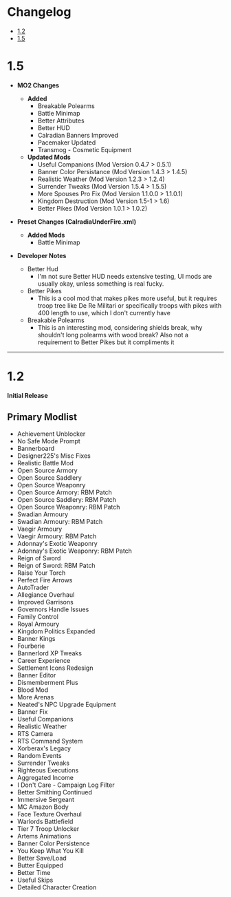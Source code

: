 
# Changelog
- [1.2](#12)
- [1.5](#15)




# 1.5

- **MO2 Changes**
    - **Added** 
        - Breakable Polearms
        - Battle Minimap
        - Better Attributes
        - Better HUD
        - Calradian Banners Improved
        - Pacemaker Updated
        - Transmog - Cosmetic Equipment
     - **Updated Mods**
        - Useful Companions (Mod Version 0.4.7 > 0.5.1)
        - Banner Color Persistance (Mod Version 1.4.3 > 1.4.5)
        - Realistic Weather (Mod Version 1.2.3 > 1.2.4)
        - Surrender Tweaks (Mod Version 1.5.4 > 1.5.5)
        - More Spouses Pro Fix (Mod Version 1.1.0.0 > 1.1.0.1)
        - Kingdom Destruction (Mod Version 1.5-1 > 1.6)
        - Better Pikes (Mod Version 1.0.1 > 1.0.2)

- **Preset Changes (CalradiaUnderFire.xml)**
    - **Added Mods**
        - Battle Minimap

- **Developer Notes**
  - Better Hud
    - I'm not sure Better HUD needs extensive testing, UI mods are usually okay, unless something is real fucky. 
  - Better Pikes
    - This is a cool mod that makes pikes more useful, but it requires troop tree like De Re Militari or specifically troops with pikes with 400 length to use, which I don't currently have
  - Breakable Polearms
    - This is an interesting mod, considering shields break, why shouldn't long polearms with wood break? Also not a requirement to Better Pikes but it compliments it



----



# 1.2

**Initial Release**

## **Primary Modlist** 
- Achievement Unblocker
- No Safe Mode Prompt
- Bannerboard
- Designer225's Misc Fixes
- Realistic Battle Mod
- Open Source Armory
- Open Source Saddlery
- Open Source Weaponry
- Open Source Armory: RBM Patch
- Open Source Saddlery: RBM Patch
- Open Source Weaponry: RBM Patch
- Swadian Armoury
- Swadian Armoury: RBM Patch
- Vaegir Armoury
- Vaegir Armoury: RBM Patch
- Adonnay's Exotic Weaponry
- Adonnay's Exotic Weaponry: RBM Patch
- Reign of Sword
- Reign of Sword: RBM Patch
- Raise Your Torch
- Perfect Fire Arrows
- AutoTrader
- Allegiance Overhaul
- Improved Garrisons
- Governors Handle Issues
- Family Control
- Royal Armoury
- Kingdom Politics Expanded
- Banner Kings
- Fourberie
- Bannerlord XP Tweaks
- Career Experience
- Settlement Icons Redesign
- Banner Editor
- Dismemberment Plus
- Blood Mod
- More Arenas
- Neated's NPC Upgrade Equipment
- Banner Fix
- Useful Companions
- Realistic Weather
- RTS Camera
- RTS Command System
- Xorberax's Legacy
- Random Events
- Surrender Tweaks
- Righteous Executions
- Aggregated Income
- I Don't Care - Campaign Log Filter
- Better Smithing Continued
- Immersive Sergeant
- MC Amazon Body
- Face Texture Overhaul
- Warlords Battlefield
- Tier 7 Troop Unlocker
- Artems Animations
- Banner Color Persistence
- You Keep What You Kill
- Better Save/Load
- Butter Equipped
- Better Time
- Useful Skips
- Detailed Character Creation

















